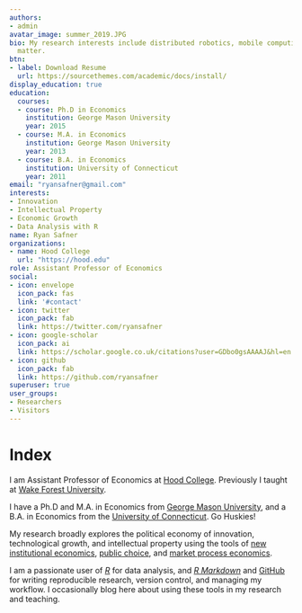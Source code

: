 ```yaml
---
authors:
- admin
avatar_image: summer_2019.JPG
bio: My research interests include distributed robotics, mobile computing and programmable
  matter.
btn:
- label: Download Resume
  url: https://sourcethemes.com/academic/docs/install/
display_education: true
education:
  courses:
  - course: Ph.D in Economics
    institution: George Mason University
    year: 2015
  - course: M.A. in Economics
    institution: George Mason University
    year: 2013
  - course: B.A. in Economics
    institution: University of Connecticut
    year: 2011
email: "ryansafner@gmail.com"
interests:
- Innovation
- Intellectual Property
- Economic Growth
- Data Analysis with R
name: Ryan Safner
organizations:
- name: Hood College
  url: "https://hood.edu"
role: Assistant Professor of Economics
social:
- icon: envelope
  icon_pack: fas
  link: '#contact'
- icon: twitter
  icon_pack: fab
  link: https://twitter.com/ryansafner
- icon: google-scholar
  icon_pack: ai
  link: https://scholar.google.co.uk/citations?user=GDbo0gsAAAAJ&hl=en
- icon: github
  icon_pack: fab
  link: https://github.com/ryansafner
superuser: true
user_groups:
- Researchers
- Visitors
---
```


# Index 

I am Assistant Professor of Economics at [Hood College](https://www.hood.edu/academics/Economics-and-Management/index.html). Previously I taught at [Wake Forest University](http://college.wfu.edu/economics/).

I have a Ph.D and M.A. in Economics from [George Mason University](http://economics.gmu.edu/), and a B.A. in Economics from the [University of Connecticut](http://economics.uconn.edu/). Go Huskies!

My research broadly explores the political economy of innovation, technological growth, and intellectual property using the tools of [new institutional economics](https://en.wikipedia.org/wiki/New_institutional_economics), [public choice](https://en.wikipedia.org/wiki/Public_choice), and [market process economics](http://www.econlib.org/library/Enc/AustrianSchoolofEconomics.html).

I am a passionate user of [*R*](https://www.r-project.org/) for data analysis, and [*R Markdown*](https://rmarkdown.rstudio.com/) and [GitHub](https://github.com) for writing reproducible research, version control, and managing my workflow. I occasionally blog here about using these tools in my research and teaching.